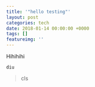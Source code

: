 ```yaml
---
title: '"hello testing"'
layout: post
categories: tech
date: 2018-01-14 00:00:00 +0000
tags: []
featureimg: ''
---
```

Hihihihi

`diu` 

>cls